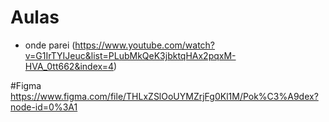 # Aulas

- onde parei (https://www.youtube.com/watch?v=G1IrTYIJeuc&list=PLubMkQeK3jbktqHAx2pqxM-HVA_0tt662&index=4)

#Figma
https://www.figma.com/file/THLxZSlOoUYMZrjFg0Kl1M/Pok%C3%A9dex?node-id=0%3A1
